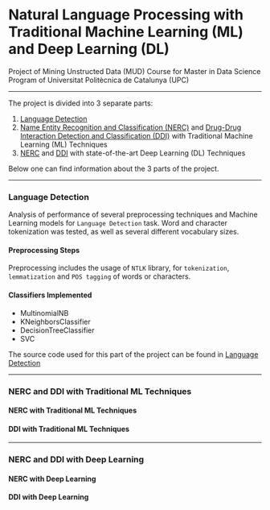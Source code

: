 # Natural Language Processing with Traditional Machine Learning (ML) and Deep Learning (DL)
Project of Mining Unstructed Data (MUD) Course for Master in Data Science Program of Universitat Politècnica de Catalunya (UPC)
***
The project is divided into 3 separate parts:

1. [Language Detection](./src/language_detection)
2. [Name Entity Recognition and Classification (NERC)](./src/NERC_traditional_ML) and [Drug-Drug Interaction Detection and Classification (DDI)](./src/DDI_traditional_ML) with Traditional Machine Learning (ML) Techniques
3. [NERC](./src/NERC_DL) and [DDI](./src/DDI_DL) with state-of-the-art Deep Learning (DL) Techniques

Below one can find information about the 3 parts of the project.

***
### Language Detection
Analysis of performance of several preprocessing techniques and Machine Learning models for `Language Detection` task. Word and character tokenization was tested, as well as several different vocabulary sizes.

#### Preprocessing Steps
Preprocessing includes the usage of `NTLK` library, for `tokenization`, `lemmatization` and `POS tagging` of words or characters.

#### Classifiers Implemented

* MultinomialNB
* KNeighborsClassifier
* DecisionTreeClassifier
* SVC

The source code used for this part of the project can be found in [Language Detection](http://example.com)

***
### NERC and DDI with Traditional ML Techniques

#### NERC with Traditional ML Techniques

#### DDI with Traditional ML Techniques

***
### NERC and DDI with Deep Learning

#### NERC with Deep Learning

#### DDI with Deep Learning
